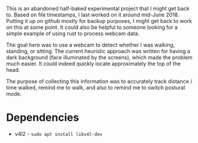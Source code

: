 This is an abandoned half-baked experimental project that I might get
back to. Based on file timestamps, I last worked on it around
mid-June 2018.  Putting it up on github mostly for backup purposes, I
might get back to work on this at some point.  It could also be
helpful to someone looking for a simple example of using rust to
process webcam data.

The goal here was to use a webcam to detect whether I was walking,
standing, or sitting. The current heuristic approach was written for
having a dark background (face illuminated by the screens), which made
the problem much easier. It could indeed quickly locate approximately
the top of the head.

The purpose of collecting this information was to accurately track
distance / time walked, remind me to walk, and also to remind me to
switch postural mode.

# Dependencies

* v4l2 - `sudo apt install libv4l-dev`

